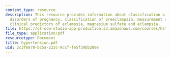 ```yaml
---
content_type: resource
description: This resource provides information about classification of hypertensive
  disorders of pregnancy, classification of preeclampsia, measurement of blood pressure,
  clinical predictors of eclampsia, magnesium sulfate and eclampsia.
file: https://ol-ocw-studio-app-production.s3.amazonaws.com/courses/hst-071-human-reproductive-biology-fall-2005/2c3f6878bc5a223c9ccffe5f39bb289e_hypertension.pdf
file_type: application/pdf
resourcetype: Document
title: hypertension.pdf
uid: 2c3f6878-bc5a-223c-9ccf-fe5f39bb289e
---
```

